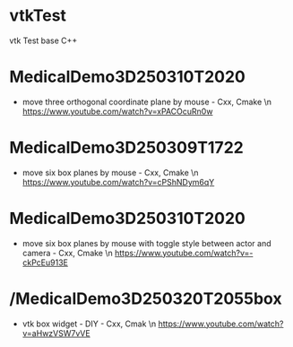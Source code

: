 # vtkTest
 vtk Test base C++
# MedicalDemo3D250310T2020 
- move three orthogonal coordinate plane by mouse - Cxx, Cmake \n
https://www.youtube.com/watch?v=xPACOcuRn0w
# MedicalDemo3D250309T1722 
- move six box planes by mouse  - Cxx, Cmake \n
https://www.youtube.com/watch?v=cPShNDym6qY
# MedicalDemo3D250310T2020 
- move six box planes by mouse with toggle style between actor and camera   - Cxx, Cmake \n
https://www.youtube.com/watch?v=-ckPcEu913E
# /MedicalDemo3D250320T2055box 
- vtk box widget - DIY   - Cxx, Cmak \n
https://www.youtube.com/watch?v=aHwzVSW7vVE
